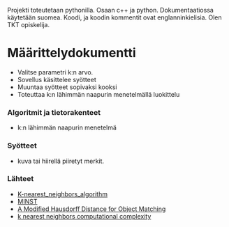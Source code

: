 Projekti toteutetaan pythonilla. Osaan c++ ja python.
Dokumentaatiossa käytetään suomea. Koodi, ja koodin kommentit ovat englanninkielisia.
Olen TKT opiskelija.
# Määrittelydokumentti
*   Valitse parametri k:n arvo.
*   Sovellus käsittelee syötteet
*   Muuntaa syötteet sopivaksi kooksi
*   Toteuttaa k:n lähimmän naapurin menetelmällä luokittelu

### Algoritmit ja tietorakenteet
*   k:n lähimmän naapurin menetelmä
### Syötteet 
*   kuva tai hiirellä piiretyt merkit.
### Lähteet
*   [K-nearest_neighbors_algorithm](https://en.wikipedia.org/wiki/K-nearest_neighbors_algorithm)
*   [MINST](http://yann.lecun.com/exdb/mnist/)
*   [A Modified Hausdorff Distance for Object Matching](http://citeseerx.ist.psu.edu/viewdoc/summary?doi=10.1.1.1.8155&rank=5&q=hausdorff&osm=&ossid=)
*   [k nearest neighbors computational complexity](https://towardsdatascience.com/k-nearest-neighbors-computational-complexity-502d2c440d5)


